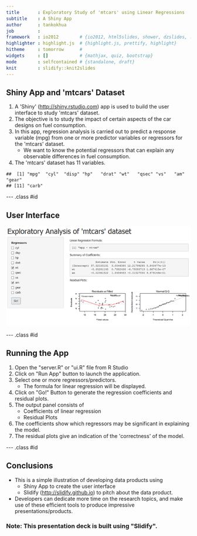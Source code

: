 ```yaml
---
title       : Exploratory Study of 'mtcars' using Linear Regressions
subtitle    : A Shiny App
author      : tankokhua
job         : 
framework   : io2012        # {io2012, html5slides, shower, dzslides, ...}
highlighter : highlight.js  # {highlight.js, prettify, highlight}
hitheme     : tomorrow      # 
widgets     : []            # {mathjax, quiz, bootstrap}
mode        : selfcontained # {standalone, draft}
knit        : slidify::knit2slides
---
```

## Shiny App and 'mtcars' Dataset
1. A 'Shiny' (http://shiny.rstudio.com) app is used to build the user interface to study 'mtcars' dataset.
2. The objective is to study the impact of certain aspects of the car designs on fuel consumption.
3. In this app, regression analysis is carried out to predict a response variable (mpg) from one or more
   predictor variables or regressors for the 'mtcars' dataset.
   + We want to know the potential regressors that can explain any observable differences in fuel consumption.
4. The 'mtcars' dataset has 11 variables.


```
##  [1] "mpg"  "cyl"  "disp" "hp"   "drat" "wt"   "qsec" "vs"   "am"   "gear"
## [11] "carb"
```

--- .class #id 
## User Interface
![alt Input ](./interface.png)

--- .class #id 
## Running the App
1. Open the "server.R" or "ui.R" file from R Studio
2. Click on "Run App" button to launch the application.
3. Select one or more regressors/predictors.
   + The formula for linear regression will be displayed.
4. Click on "Go!" Button to generate the regression coefficients and residual plots.
5. The output panel consists of
   + Coefficients of linear regression
   + Residual Plots
6. The coefficients show which regressors may be significant in explaining the model.
7. The residual plots give an indication of the 'correctness' of the model.

--- .class #id 
## Conclusions
* This is a simple illustration of developing data products using 
  + Shiny App to create the user interface
  + Slidify (http://slidify.github.io) to pitch about the data product.
* Developers can dedicate more time on the research topics, and make use of these
  efficient tools to produce impressive presentations/products.

### Note: This presentation deck is built using "Slidify".


